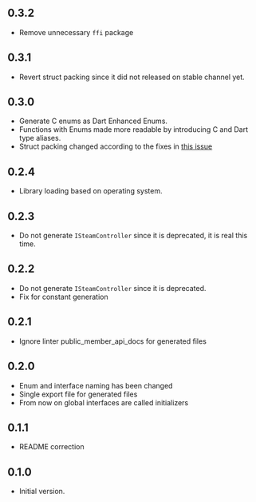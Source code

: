 ## 0.3.2

- Remove unnecessary `ffi` package

## 0.3.1

- Revert struct packing since it did not released on stable channel yet.

## 0.3.0

- Generate C enums as Dart Enhanced Enums.
- Functions with Enums made more readable by introducing C and Dart type aliases.
- Struct packing changed according to the fixes in [this issue](https://github.com/dart-lang/sdk/issues/46644)

## 0.2.4

- Library loading based on operating system.

## 0.2.3

- Do not generate `ISteamController` since it is deprecated, it is real this time.

## 0.2.2

- Do not generate `ISteamController` since it is deprecated.
- Fix for constant generation

## 0.2.1

- Ignore linter public_member_api_docs for generated files

## 0.2.0

- Enum and interface naming has been changed
- Single export file for generated files
- From now on global interfaces are called initializers

## 0.1.1

- README correction

## 0.1.0

- Initial version.
